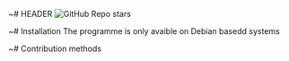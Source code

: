~# HEADER
![GitHub Repo stars](https://img.shields.io/github/stars/JKW301/projet_opensource)

~# Installation
The programme is only avaible on Debian basedd systems

~# Contribution methods
